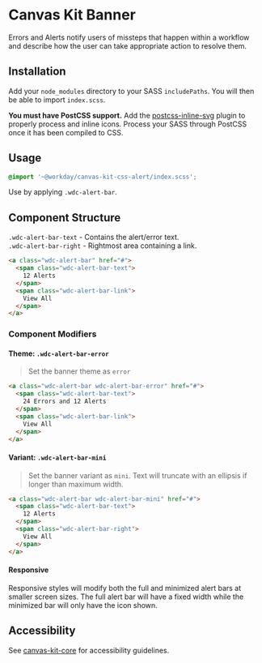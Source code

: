 # Canvas Kit Banner

Errors and Alerts notify users of missteps that happen within a workflow and describe how the user
can take appropriate action to resolve them.

## Installation

Add your `node_modules` directory to your SASS `includePaths`. You will then be able to import
`index.scss`.

**You must have PostCSS support.** Add the
[postcss-inline-svg](https://github.com/TrySound/postcss-inline-svg) plugin to properly process and
inline icons. Process your SASS through PostCSS once it has been compiled to CSS.

## Usage

```scss
@import '~@workday/canvas-kit-css-alert/index.scss';
```

Use by applying `.wdc-alert-bar`.

## Component Structure

`.wdc-alert-bar-text` - Contains the alert/error text.  
`.wdc-alert-bar-right` - Rightmost area containing a link.

```html
<a class="wdc-alert-bar" href="#">
  <span class="wdc-alert-bar-text">
    12 Alerts
  </span>
  <span class="wdc-alert-bar-link">
    View All
  </span>
</a>
```

### Component Modifiers

#### Theme: `.wdc-alert-bar-error`

> Set the banner theme as `error`

```html
<a class="wdc-alert-bar wdc-alert-bar-error" href="#">
  <span class="wdc-alert-bar-text">
    24 Errors and 12 Alerts
  </span>
  <span class="wdc-alert-bar-link">
    View All
  </span>
</a>
```

#### Variant: `.wdc-alert-bar-mini`

> Set the banner variant as `mini`. Text will truncate with an ellipsis if longer than maximum
> width.

```html
<a class="wdc-alert-bar wdc-alert-bar-mini" href="#">
  <span class="wdc-alert-bar-text">
    12 Alerts
  </span>
  <span class="wdc-alert-bar-right">
    View All
  </span>
</a>
```

#### Responsive

Responsive styles will modify both the full and minimized alert bars at smaller screen sizes. The
full alert bar will have a fixed width while the minimized bar will only have the icon shown.

## Accessibility

See [canvas-kit-core](../../core/css#accessibility) for accessibility guidelines.
